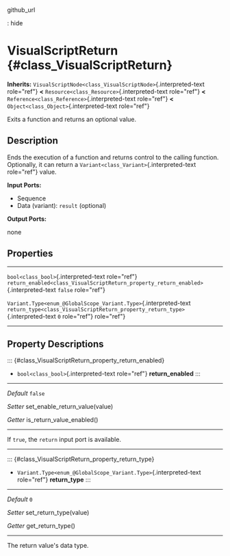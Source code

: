 github\_url

:   hide

VisualScriptReturn {#class_VisualScriptReturn}
==================

**Inherits:**
`VisualScriptNode<class_VisualScriptNode>`{.interpreted-text role="ref"}
**\<** `Resource<class_Resource>`{.interpreted-text role="ref"} **\<**
`Reference<class_Reference>`{.interpreted-text role="ref"} **\<**
`Object<class_Object>`{.interpreted-text role="ref"}

Exits a function and returns an optional value.

Description
-----------

Ends the execution of a function and returns control to the calling
function. Optionally, it can return a
`Variant<class_Variant>`{.interpreted-text role="ref"} value.

**Input Ports:**

-   Sequence
-   Data (variant): `result` (optional)

**Output Ports:**

none

Properties
----------

  ------------------------------------------------------------------ -------------------------------------------------------------------------------------- ---------
  `bool<class_bool>`{.interpreted-text role="ref"}                   `return_enabled<class_VisualScriptReturn_property_return_enabled>`{.interpreted-text   `false`
                                                                     role="ref"}                                                                            

  `Variant.Type<enum_@GlobalScope_Variant.Type>`{.interpreted-text   `return_type<class_VisualScriptReturn_property_return_type>`{.interpreted-text         `0`
  role="ref"}                                                        role="ref"}                                                                            
  ------------------------------------------------------------------ -------------------------------------------------------------------------------------- ---------

Property Descriptions
---------------------

::: {#class_VisualScriptReturn_property_return_enabled}
-   `bool<class_bool>`{.interpreted-text role="ref"} **return\_enabled**
:::

  ----------- -----------------------------------
  *Default*   `false`

  *Setter*    set\_enable\_return\_value(value)

  *Getter*    is\_return\_value\_enabled()
  ----------- -----------------------------------

If `true`, the `return` input port is available.

------------------------------------------------------------------------

::: {#class_VisualScriptReturn_property_return_type}
-   `Variant.Type<enum_@GlobalScope_Variant.Type>`{.interpreted-text
    role="ref"} **return\_type**
:::

  ----------- --------------------------
  *Default*   `0`

  *Setter*    set\_return\_type(value)

  *Getter*    get\_return\_type()
  ----------- --------------------------

The return value\'s data type.
